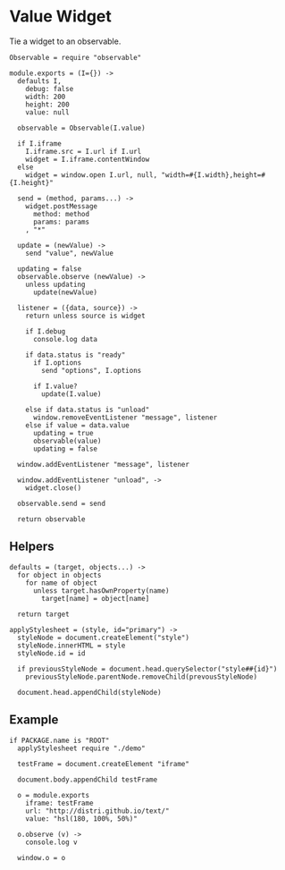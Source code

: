 Value Widget
============

Tie a widget to an observable.

    Observable = require "observable"

    module.exports = (I={}) ->
      defaults I,
        debug: false
        width: 200
        height: 200
        value: null

      observable = Observable(I.value)

      if I.iframe
        I.iframe.src = I.url if I.url
        widget = I.iframe.contentWindow
      else
        widget = window.open I.url, null, "width=#{I.width},height=#{I.height}"

      send = (method, params...) ->
        widget.postMessage
          method: method
          params: params
        , "*"

      update = (newValue) ->
        send "value", newValue

      updating = false
      observable.observe (newValue) ->
        unless updating
          update(newValue)

      listener = ({data, source}) ->
        return unless source is widget

        if I.debug
          console.log data

        if data.status is "ready"
          if I.options
            send "options", I.options

          if I.value?
            update(I.value)

        else if data.status is "unload"
          window.removeEventListener "message", listener
        else if value = data.value
          updating = true
          observable(value)
          updating = false

      window.addEventListener "message", listener

      window.addEventListener "unload", ->
        widget.close()

      observable.send = send

      return observable

Helpers
-------

    defaults = (target, objects...) ->
      for object in objects
        for name of object
          unless target.hasOwnProperty(name)
            target[name] = object[name]

      return target

    applyStylesheet = (style, id="primary") ->
      styleNode = document.createElement("style")
      styleNode.innerHTML = style
      styleNode.id = id

      if previousStyleNode = document.head.querySelector("style##{id}")
        previousStyleNode.parentNode.removeChild(prevousStyleNode)

      document.head.appendChild(styleNode)

Example
-------

    if PACKAGE.name is "ROOT"
      applyStylesheet require "./demo"

      testFrame = document.createElement "iframe"

      document.body.appendChild testFrame

      o = module.exports
        iframe: testFrame
        url: "http://distri.github.io/text/"
        value: "hsl(180, 100%, 50%)"

      o.observe (v) ->
        console.log v

      window.o = o
